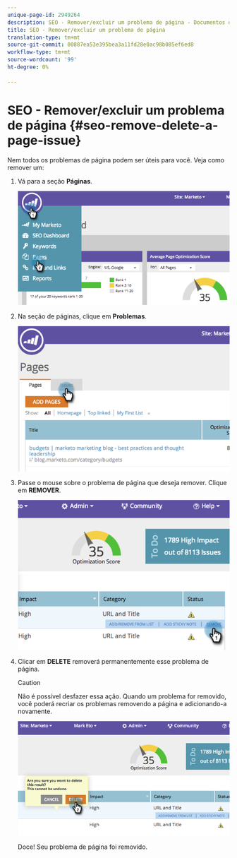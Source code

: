 ```yaml
---
unique-page-id: 2949264
description: SEO - Remover/excluir um problema de página - Documentos do Marketing - Documentação do produto
title: SEO - Remover/excluir um problema de página
translation-type: tm+mt
source-git-commit: 00887ea53e395bea3a11fd28e0ac98b085ef6ed8
workflow-type: tm+mt
source-wordcount: '99'
ht-degree: 0%

---
```



# SEO - Remover/excluir um problema de página {#seo-remove-delete-a-page-issue}

Nem todos os problemas de página podem ser úteis para você. Veja como remover um:

1. Vá para a seção **Páginas**.

   ![](assets/image2014-9-18-14-3a0-3a16.png)

1. Na seção de páginas, clique em **Problemas**.

   ![](assets/image2014-9-18-14-3a0-3a30.png)

1. Passe o mouse sobre o problema de página que deseja remover. Clique em **REMOVER**.

   ![](assets/image2014-9-18-14-3a0-3a38.png)

1. Clicar em **DELETE** removerá permanentemente esse problema de página.

   >[!CAUTION]
   >
   >Não é possível desfazer essa ação. Quando um problema for removido, você poderá recriar os problemas removendo a página e adicionando-a novamente.

   ![](assets/image2014-9-18-14-3a1-3a28.png)

   Doce! Seu problema de página foi removido.

